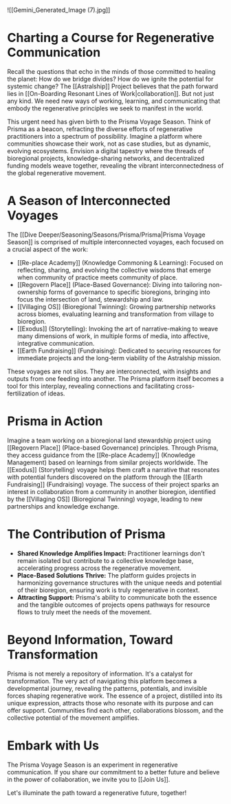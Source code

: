 ![[Gemini_Generated_Image (7).jpg]]
# Charting a Course for Regenerative Communication
Recall the questions that echo in the minds of those committed to healing the planet: How do we bridge divides? How do we ignite the potential for systemic change? The [[Astralship]] Project believes that the path forward lies in [[On-Boarding Resonant Lines of Work|collaboration]]. But not just any kind. We need new ways of working, learning, and communicating that embody the regenerative principles we seek to manifest in the world. 

This urgent need has given birth to the Prisma Voyage Season. Think of Prisma as a beacon, refracting the diverse efforts of regenerative practitioners into a spectrum of possibility. Imagine a platform where communities showcase their work, not as case studies, but as dynamic, evolving ecosystems. Envision a digital tapestry where the threads of bioregional projects, knowledge-sharing networks, and decentralized funding models weave together, revealing the vibrant interconnectedness of the global regenerative movement.
# A Season of Interconnected Voyages
The [[Dive Deeper/Seasoning/Seasons/Prisma/Prisma|Prisma Voyage Season]] is comprised of multiple interconnected voyages, each focused on a crucial aspect of the work:

- [[Re-place Academy]] (Knowledge Commoning & Learning): Focused on reflecting, sharing, and evolving the collective wisdoms that emerge when community of practice meets community of place. 
- [[Regovern Place]] (Place-Based Governance): Diving into tailoring non-ownership forms of governance to specific bioregions, bringing into focus the intersection of land, stewardship and law. 
- [[Villaging OS]] (Bioregional Twinning): Growing partnership networks across biomes, evaluating learning and transformation from village to bioregion. 
- [[Exodus]] (Storytelling): Invoking the art of narrative-making to weave many dimensions of work, in multiple forms of media, into affective, integrative communication. 
- [[Earth Fundraising]] (Fundraising): Dedicated to securing resources for immediate projects and the long-term viability of the Astralship mission.

These voyages are not silos. They are interconnected, with insights and outputs from one feeding into another. The Prisma platform itself becomes a tool for this interplay, revealing connections and facilitating cross-fertilization of ideas.

# Prisma in Action
Imagine a team working on a bioregional land stewardship project using [[Regovern Place]] (Place-based Governance) principles. Through Prisma, they access guidance from the [[Re-place Academy]] (Knowledge Management) based on learnings from similar projects worldwide. The [[Exodus]] (Storytelling) voyage helps them craft a narrative that resonates with potential funders discovered on the platform through the [[Earth Fundraising]] (Fundraising) voyage. The success of their project sparks an interest in collaboration from a community in another bioregion, identified by the [[Villaging OS]] (Bioregional Twinning) voyage, leading to new partnerships and knowledge exchange.
# The Contribution of Prisma
- **Shared Knowledge Amplifies Impact:** Practitioner learnings don't remain isolated but contribute to a collective knowledge base, accelerating progress across the regenerative movement.
- **Place-Based Solutions Thrive:** The platform guides projects in harmonizing governance structures with the unique needs and potential of their bioregion, ensuring work is truly regenerative in context.
- **Attracting Support:** Prisma's ability to communicate both the essence and the tangible outcomes of projects opens pathways for resource flows to truly meet the needs of the movement.
# Beyond Information, Toward Transformation
Prisma is not merely a repository of information. It's a catalyst for transformation. The very act of navigating this platform becomes a developmental journey, revealing the patterns, potentials, and invisible forces shaping regenerative work. The essence of a project, distilled into its unique expression, attracts those who resonate with its purpose and can offer support. Communities find each other, collaborations blossom, and the collective potential of the movement amplifies.
# Embark with Us
The Prisma Voyage Season is an experiment in regenerative communication. If you share our commitment to a better future and believe in the power of collaboration, we invite you to [[Join Us]].

Let's illuminate the path toward a regenerative future, together!
